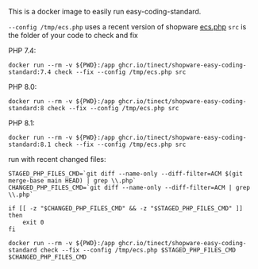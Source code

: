 This is a docker image to easily run easy-coding-standard.

`--config /tmp/ecs.php` uses a recent version of shopware [ecs.php](https://github.com/shopware/platform/blob/trunk/ecs.php)
`src` is the folder of your code to check and fix

PHP 7.4:
```shell
docker run --rm -v ${PWD}:/app ghcr.io/tinect/shopware-easy-coding-standard:7.4 check --fix --config /tmp/ecs.php src
```
PHP 8.0:
```shell
docker run --rm -v ${PWD}:/app ghcr.io/tinect/shopware-easy-coding-standard:8 check --fix --config /tmp/ecs.php src
```
PHP 8.1:
```shell
docker run --rm -v ${PWD}:/app ghcr.io/tinect/shopware-easy-coding-standard:8.1 check --fix --config /tmp/ecs.php src
```

run with recent changed files:

```shell
STAGED_PHP_FILES_CMD=`git diff --name-only --diff-filter=ACM $(git merge-base main HEAD) | grep \\.php`
CHANGED_PHP_FILES_CMD=`git diff --name-only --diff-filter=ACM | grep \\.php`

if [[ -z "$CHANGED_PHP_FILES_CMD" && -z "$STAGED_PHP_FILES_CMD" ]]
then
    exit 0
fi

docker run --rm -v ${PWD}:/app ghcr.io/tinect/shopware-easy-coding-standard check --fix --config /tmp/ecs.php $STAGED_PHP_FILES_CMD $CHANGED_PHP_FILES_CMD

```
